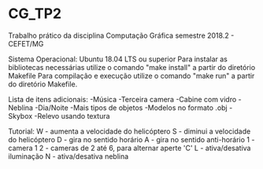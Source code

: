 # CG_TP2
Trabalho prático da disciplina Computação Gráfica semestre 2018.2 - CEFET/MG 

Sistema Operacional: Ubuntu 18.04 LTS ou superior
Para instalar as bibliotecas necessárias utilize o comando "make install" a partir do diretório Makefile
Para compilação e execução utilize o comando "make run" a partir do diretório Makefile.

Lista de itens adicionais:
-Música
-Terceira camera
-Cabine com vidro
-Neblina
-Dia/Noite
-Mais tipos de objetos
-Modelos no formato .obj
-Skybox
-Relevo usando textura

Tutorial:
W - aumenta a velocidade do helicóptero
S - diminui a velocidade do helicóptero
D - gira no sentido horário
A - gira no sentido anti-horário
1 - camera 1
2 - cameras de 2 até 6, para alternar aperte 'C'
L - ativa/desativa iluminação
N - ativa/desativa neblina
